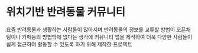 # 위치기반 반려동물 커뮤니티

요즘 반려동물과 생활하는 사람들이 많아지며 반려동물의 정보를 교류할 방법이 오픈채팅이나 카페등의 방법밖에 없다는 생각에 커뮤니티 앱을 제작하여 더욱 다양한 사람들이 쉽게 접근하여 활동할 수 있도록 하기 위해 제작한 프로젝트

